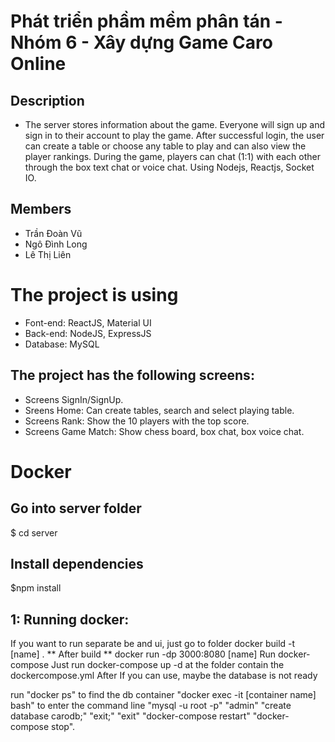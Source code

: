 # Phát triển phầm mềm phân tán - Nhóm 6 - Xây dựng Game Caro Online

## Description
- The server stores information about the game. Everyone will sign up and sign in to their account to play the game. After successful login, the user can create a table or choose any table to play and can also view the player rankings.
During the game, players can chat (1:1) with each other through the box text chat or voice chat.
Using Nodejs, Reactjs, Socket IO.

## Members
- Trần Đoàn Vũ
- Ngô Đình Long
- Lê Thị Liên

# The project is using
- Font-end: ReactJS, Material UI
- Back-end: NodeJS, ExpressJS
- Database: MySQL

## The project has the following screens:
- Screens SignIn/SignUp.
- Sreens Home: Can create tables, search and select playing table.
- Screens Rank: Show the 10 players with the top score.
- Screens Game Match: Show chess board, box chat, box voice chat.

# Docker
## Go into server folder
$ cd server
## Install dependencies
$npm install
## 1: Running docker:
If you want to run separate be and ui, just go to folder
docker build -t [name] . ** After build **
docker run -dp 3000:8080 [name] 
Run docker-compose
Just run
docker-compose up -d at the folder contain the dockercompose.yml
After
If you can use, maybe the database is not ready

run "docker ps" to find the db container
"docker exec -it [container name] bash" to enter the command line
"mysql -u root -p"
"admin"
"create database carodb;"
"exit;"
"exit"
"docker-compose restart"
"docker-compose stop".
